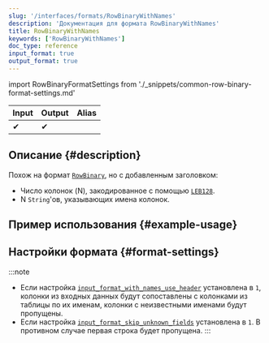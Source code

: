```yaml
---
slug: '/interfaces/formats/RowBinaryWithNames'
description: 'Документация для формата RowBinaryWithNames'
title: RowBinaryWithNames
keywords: ['RowBinaryWithNames']
doc_type: reference
input_format: true
output_format: true
---
```

import RowBinaryFormatSettings from './_snippets/common-row-binary-format-settings.md'

| Input | Output | Alias |
|-------|--------|-------|
| ✔     | ✔      |       |

## Описание {#description}

Похож на формат [`RowBinary`](./RowBinary.md), но с добавленным заголовком:

- Число колонок (N), закодированное с помощью [`LEB128`](https://en.wikipedia.org/wiki/LEB128).
- N `String`'ов, указывающих имена колонок.

## Пример использования {#example-usage}

## Настройки формата {#format-settings}

<RowBinaryFormatSettings/>

:::note
- Если настройка [`input_format_with_names_use_header`](/operations/settings/settings-formats.md/#input_format_with_names_use_header) установлена в `1`,
колонки из входных данных будут сопоставлены с колонками из таблицы по их именам, колонки с неизвестными именами будут пропущены. 
- Если настройка [`input_format_skip_unknown_fields`](/operations/settings/settings-formats.md/#input_format_skip_unknown_fields) установлена в `1`.
В противном случае первая строка будет пропущена.
:::